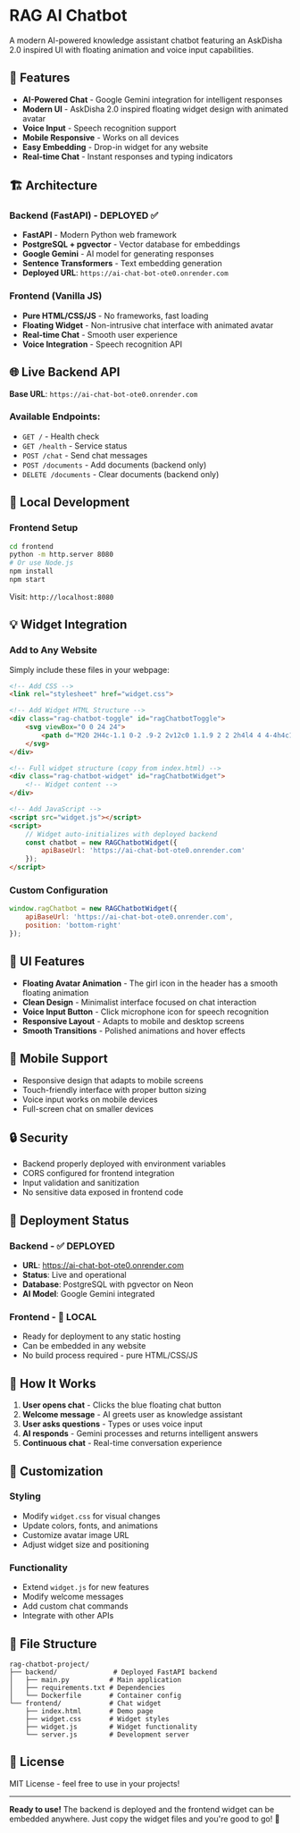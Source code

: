 # RAG AI Chatbot

A modern AI-powered knowledge assistant chatbot featuring an AskDisha 2.0 inspired UI with floating animation and voice input capabilities.

## 🚀 Features

- **AI-Powered Chat** - Google Gemini integration for intelligent responses
- **Modern UI** - AskDisha 2.0 inspired floating widget design with animated avatar
- **Voice Input** - Speech recognition support
- **Mobile Responsive** - Works on all devices
- **Easy Embedding** - Drop-in widget for any website
- **Real-time Chat** - Instant responses and typing indicators

## 🏗️ Architecture

### Backend (FastAPI) - **DEPLOYED** ✅
- **FastAPI** - Modern Python web framework
- **PostgreSQL + pgvector** - Vector database for embeddings
- **Google Gemini** - AI model for generating responses
- **Sentence Transformers** - Text embedding generation
- **Deployed URL**: `https://ai-chat-bot-ote0.onrender.com`

### Frontend (Vanilla JS)
- **Pure HTML/CSS/JS** - No frameworks, fast loading
- **Floating Widget** - Non-intrusive chat interface with animated avatar
- **Real-time Chat** - Smooth user experience
- **Voice Integration** - Speech recognition API

## 🌐 Live Backend API

**Base URL**: `https://ai-chat-bot-ote0.onrender.com`

### Available Endpoints:
- `GET /` - Health check
- `GET /health` - Service status  
- `POST /chat` - Send chat messages
- `POST /documents` - Add documents (backend only)
- `DELETE /documents` - Clear documents (backend only)

## 🔧 Local Development

### Frontend Setup
```bash
cd frontend
python -m http.server 8080
# Or use Node.js
npm install
npm start
```

Visit: `http://localhost:8080`

## 💡 Widget Integration

### Add to Any Website
Simply include these files in your webpage:

```html
<!-- Add CSS -->
<link rel="stylesheet" href="widget.css">

<!-- Add Widget HTML Structure -->
<div class="rag-chatbot-toggle" id="ragChatbotToggle">
    <svg viewBox="0 0 24 24">
        <path d="M20 2H4c-1.1 0-2 .9-2 2v12c0 1.1.9 2 2 2h4l4 4 4-4h4c1.1 0 2-.9 2-2V4c0-1.1-.9-2-2-2zm-2 12H6v-2h12v2zm0-3H6V9h12v2zm0-3H6V6h12v2z"/>
    </svg>
</div>

<!-- Full widget structure (copy from index.html) -->
<div class="rag-chatbot-widget" id="ragChatbotWidget">
    <!-- Widget content -->
</div>

<!-- Add JavaScript -->
<script src="widget.js"></script>
<script>
    // Widget auto-initializes with deployed backend
    const chatbot = new RAGChatbotWidget({
        apiBaseUrl: 'https://ai-chat-bot-ote0.onrender.com'
    });
</script>
```

### Custom Configuration
```javascript
window.ragChatbot = new RAGChatbotWidget({
    apiBaseUrl: 'https://ai-chat-bot-ote0.onrender.com',
    position: 'bottom-right'
});
```

## 🎨 UI Features

- **Floating Avatar Animation** - The girl icon in the header has a smooth floating animation
- **Clean Design** - Minimalist interface focused on chat interaction
- **Voice Input Button** - Click microphone icon for speech recognition
- **Responsive Layout** - Adapts to mobile and desktop screens
- **Smooth Transitions** - Polished animations and hover effects

## 📱 Mobile Support

- Responsive design that adapts to mobile screens
- Touch-friendly interface with proper button sizing
- Voice input works on mobile devices
- Full-screen chat on smaller devices

## 🔒 Security

- Backend properly deployed with environment variables
- CORS configured for frontend integration
- Input validation and sanitization
- No sensitive data exposed in frontend code

## 🚀 Deployment Status

### Backend - ✅ DEPLOYED
- **URL**: https://ai-chat-bot-ote0.onrender.com
- **Status**: Live and operational
- **Database**: PostgreSQL with pgvector on Neon
- **AI Model**: Google Gemini integrated

### Frontend - 📁 LOCAL
- Ready for deployment to any static hosting
- Can be embedded in any website
- No build process required - pure HTML/CSS/JS

## 🎯 How It Works

1. **User opens chat** - Clicks the blue floating chat button
2. **Welcome message** - AI greets user as knowledge assistant
3. **User asks questions** - Types or uses voice input
4. **AI responds** - Gemini processes and returns intelligent answers
5. **Continuous chat** - Real-time conversation experience

## 🔧 Customization

### Styling
- Modify `widget.css` for visual changes
- Update colors, fonts, and animations
- Customize avatar image URL
- Adjust widget size and positioning

### Functionality  
- Extend `widget.js` for new features
- Modify welcome messages
- Add custom chat commands
- Integrate with other APIs

## 📄 File Structure

```
rag-chatbot-project/
├── backend/              # Deployed FastAPI backend
│   ├── main.py          # Main application
│   ├── requirements.txt # Dependencies
│   └── Dockerfile       # Container config
└── frontend/            # Chat widget
    ├── index.html       # Demo page
    ├── widget.css       # Widget styles
    ├── widget.js        # Widget functionality
    └── server.js        # Development server
```

## 📄 License

MIT License - feel free to use in your projects!

---

**Ready to use!** The backend is deployed and the frontend widget can be embedded anywhere. Just copy the widget files and you're good to go! 🚀
